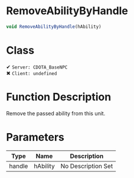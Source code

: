 # RemoveAbilityByHandle
```js
void RemoveAbilityByHandle(hAbility)
```
# Class
✔ `Server: CDOTA_BaseNPC`  
✖ `Client: undefined`  

# Function Description
Remove the passed ability from this unit.
# Parameters
Type|Name|Description
--|--|--
handle|hAbility|No Description Set
